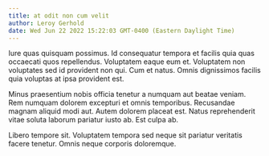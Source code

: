 ```yaml
---
title: at odit non cum velit
author: Leroy Gerhold
date: Wed Jun 22 2022 15:22:03 GMT-0400 (Eastern Daylight Time)
---
```

Iure quas quisquam possimus. Id consequatur tempora et facilis quia quas occaecati quos repellendus. Voluptatem eaque eum et. Voluptatem non voluptates sed id provident non qui. Cum et natus. Omnis dignissimos facilis quia voluptas at ipsa provident est.

 Minus praesentium nobis officia tenetur a numquam aut beatae veniam. Rem numquam dolorem excepturi et omnis temporibus. Recusandae magnam aliquid modi aut. Autem dolorem placeat est. Natus reprehenderit vitae soluta laborum pariatur iusto ab. Est culpa ab.

 Libero tempore sit. Voluptatem tempora sed neque sit pariatur veritatis facere tenetur. Omnis neque corporis doloremque.